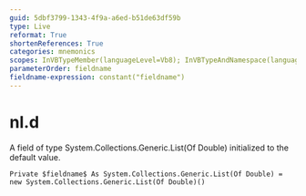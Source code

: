 ```yaml
---
guid: 5dbf3799-1343-4f9a-a6ed-b51de63df59b
type: Live
reformat: True
shortenReferences: True
categories: mnemonics
scopes: InVBTypeMember(languageLevel=Vb8); InVBTypeAndNamespace(languageLevel=Vb8)
parameterOrder: fieldname
fieldname-expression: constant("fieldname")
---
```


# nl.d

A field of type System.Collections.Generic.List(Of Double) initialized to the default value.

```
Private $fieldname$ As System.Collections.Generic.List(Of Double) = new System.Collections.Generic.List(Of Double)()
```
